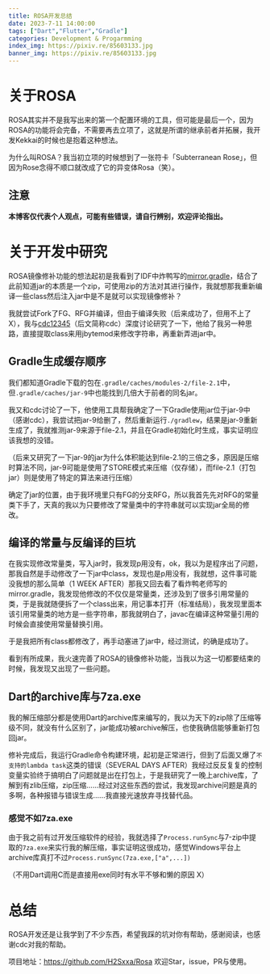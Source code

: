 ```yaml
---
title: ROSA开发总结
date: 2023-7-11 14:00:00
tags: ["Dart","Flutter","Gradle"]
categories: Development & Progarmming
index_img: https://pixiv.re/85603133.jpg
banner_img: https://pixiv.re/85603133.jpg
---
```


# 关于ROSA

ROSA其实并不是我写出来的第一个配置环境的工具，但可能是最后一个，因为ROSA的功能将会完备，不需要再去立项了，这就是所谓的继承前者并拓展，我开发Kekkai的时候也是抱着这种想法。

为什么叫ROSA？我当初立项的时候想到了一张符卡「Subterranean Rose」，但因为Rose念得不顺口就改成了它的异变体Rosa（笑）。

## 注意

**本博客仅代表个人观点，可能有些错误，请自行辨别，欢迎评论指出。**

# 关于开发中研究

ROSA镜像修补功能的想法起初是我看到了IDF中炸鸭写的[mirror.gradle](https://github.com/IdeallandEarthDept/IdeallandFramework/blob/master/mirror.gradle)，结合了此前知道jar的本质是一个zip，可使用zip的方法对其进行操作，我就想那我重新编译一些class然后注入jar中是不是就可以实现镜像修补？

我就尝试Fork了FG、RFG并编译，但由于编译失败（后来成功了，但用不上了 X），我与[cdc12345](https://github.com/cdc12345)（后文简称cdc）深度讨论研究了一下，他给了我另一种思路，直接提取class来用jbytemod来修改字符串，再重新弄进jar中。

## Gradle生成缓存顺序

我们都知道Gradle下载的包在`.gradle/caches/modules-2/file-2.1`中，但`.gradle/caches/jar-9`中也能找到几倍大于前者的同名jar。

我又和cdc讨论了一下，他使用工具帮我确定了一下Gradle使用jar位于jar-9中（感谢cdc），我尝试把jar-9给删了，然后重新运行`./gradlew`，结果是jar-9重新生成了，我就推测jar-9来源于file-2.1，并且在Gradle初始化时生成，事实证明应该我想的没错。

（后来又研究了一下jar-9的jar为什么体积能达到file-2.1的三倍之多，原因是压缩时算法不同，jar-9可能是使用了STORE模式来压缩（仅存储），而file-2.1（打包jar）则是使用了特定的算法来进行压缩）



确定了jar的位置，由于我环境里只有FG的分支RFG，所以我首先先对RFG的常量类下手了，天真的我以为只要修改了常量类中的字符串就可以实现jar全局的修改。

## 编译的常量与反编译的巨坑

在我实现修改常量类，写入jar时，我发现p用没有，ok，我以为是程序出了问题，那我自然是手动修改了一下jar中class，发现也是p用没有，我就想，这件事可能没我想的那么简单（1 WEEK AFTER）那我又回去看了看炸鸭老师写的mirror.gradle，我发现他修改的不仅仅是常量类，还涉及到了很多引用常量的类，于是我就随便拆了一个class出来，用记事本打开（标准结局），我发现里面本该引用常量类的地方是一些字符串，那我就明白了，javac在编译这种常量引用的时候会直接使用常量替换引用。

于是我把所有class都修改了，再手动塞进了jar中，经过测试，的确是成功了。

看到有所成果，我火速完善了ROSA的镜像修补功能，当我以为这一切都要结束的时候，我发现又出现了一些问题。

## Dart的archive库与7za.exe

我的解压缩部分都是使用Dart的archive库来编写的，我以为天下的zip除了压缩等级不同，就没有什么区别了，jar能成功被archive解压，也使我确信能够重新打包回jar。

修补完成后，我运行Gradle命令构建环境，起初是正常进行，但到了后面又爆了`不支持的lambda task`这类的错误（SEVERAL DAYS AFTER）我经过反反复复的控制变量实验终于搞明白了问题就是出在打包上，于是我研究了一晚上archive库，了解到有zlib压缩，zip压缩......经过对这些东西的尝试，我发现archive问题是真的多啊，各种报错与错误生成......我直接光速放弃寻找替代品。

### 感觉不如7za.exe

由于我之前有过开发压缩软件的经验，我就选择了`Process.runSync`与7-zip中提取的`7za.exe`来实行我的解压缩，事实证明这很成功，感觉Windows平台上archive库真打不过`Process.runSync(7za.exe,["a",...])`

（不用Dart调用C而是直接用exe同时有水平不够和懒的原因 X）

# 总结

ROSA开发还是让我学到了不少东西，希望我踩的坑对你有帮助，感谢阅读，也感谢cdc对我的帮助。

项目地址：https://github.com/H2Sxxa/Rosa 欢迎Star，issue，PR与使用。